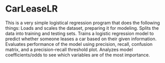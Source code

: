 # CarLeaseLR
This is a very simple logistical regression program that does the following things: 
Loads and scales the dataset, preparing it for modeling.
Splits the data into training and testing sets.
Trains a logistic regression model to predict whether someone leases a car based on their given information.
Evaluates performance of the model using precision, recall, confusion matrix, and a precision-recall threshold plot.
Analyzes model coefficients/odds to see which variables are of the most importance.

